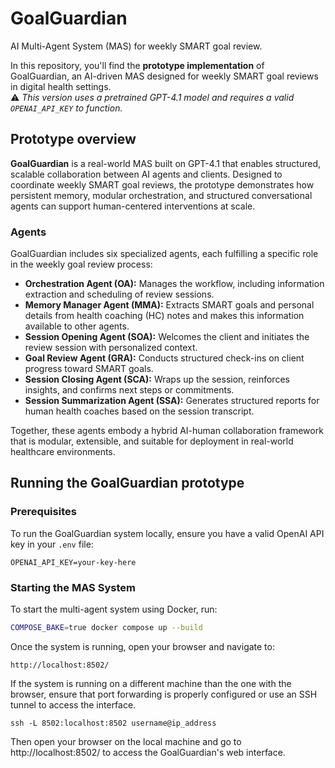 # GoalGuardian
AI Multi-Agent System (MAS) for weekly SMART goal review.

In this repository, you'll find the **prototype implementation** of GoalGuardian, an AI-driven MAS designed for weekly SMART goal reviews in digital health settings.  
⚠️ *This version uses a pretrained GPT-4.1 model and requires a valid `OPENAI_API_KEY` to function.*

## Prototype overview

**GoalGuardian** is a real-world MAS built on GPT-4.1 that enables structured, scalable collaboration between AI agents and clients. Designed to coordinate weekly SMART goal reviews, the prototype demonstrates how persistent memory, modular orchestration, and structured conversational agents can support human-centered interventions at scale.

### Agents

GoalGuardian includes six specialized agents, each fulfilling a specific role in the weekly goal review process:

- **Orchestration Agent (OA):** Manages the workflow, including information extraction and scheduling of review sessions.  
- **Memory Manager Agent (MMA):** Extracts SMART goals and personal details from health coaching (HC) notes and makes this information available to other agents.  
- **Session Opening Agent (SOA):** Welcomes the client and initiates the review session with personalized context.  
- **Goal Review Agent (GRA):** Conducts structured check-ins on client progress toward SMART goals.  
- **Session Closing Agent (SCA):** Wraps up the session, reinforces insights, and confirms next steps or commitments.  
- **Session Summarization Agent (SSA):** Generates structured reports for human health coaches based on the session transcript.

Together, these agents embody a hybrid AI-human collaboration framework that is modular, extensible, and suitable for deployment in real-world healthcare environments.

## Running the GoalGuardian prototype

### Prerequisites

To run the GoalGuardian system locally, ensure you have a valid OpenAI API key in your `.env` file:

```env
OPENAI_API_KEY=your-key-here
```

### Starting the MAS System

To start the multi-agent system using Docker, run:

```bash
COMPOSE_BAKE=true docker compose up --build
```

Once the system is running, open your browser and navigate to:

```
http://localhost:8502/
```

If the system is running on a different machine than the one with the browser, ensure that port forwarding is properly configured or use an SSH tunnel to access the interface.

```
ssh -L 8502:localhost:8502 username@ip_address
```

Then open your browser on the local machine and go to http://localhost:8502/ to access the GoalGuardian's web interface.
